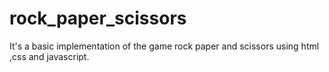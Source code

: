 # rock_paper_scissors
It's a basic implementation of the game rock paper and scissors using html ,css and javascript. 

